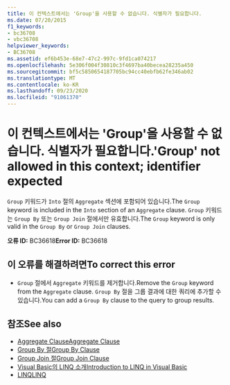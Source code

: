 ```yaml
---
title: 이 컨텍스트에서는 'Group'을 사용할 수 없습니다. 식별자가 필요합니다.
ms.date: 07/20/2015
f1_keywords:
- bc36708
- vbc36708
helpviewer_keywords:
- BC36708
ms.assetid: ef6b453e-68e7-47c2-997c-9fd1ca074217
ms.openlocfilehash: 5e306f004f30810c3f4697ba40becea28235a450
ms.sourcegitcommit: bf5c5850654187705bc94cc40ebfb62fe346ab02
ms.translationtype: MT
ms.contentlocale: ko-KR
ms.lasthandoff: 09/23/2020
ms.locfileid: "91061370"
---
```

# <a name="group-not-allowed-in-this-context-identifier-expected"></a><span data-ttu-id="b92ab-102">이 컨텍스트에서는 'Group'을 사용할 수 없습니다. 식별자가 필요합니다.</span><span class="sxs-lookup"><span data-stu-id="b92ab-102">'Group' not allowed in this context; identifier expected</span></span>

<span data-ttu-id="b92ab-103">`Group` 키워드가 `Into` 절의 `Aggregate` 섹션에 포함되어 있습니다.</span><span class="sxs-lookup"><span data-stu-id="b92ab-103">The `Group` keyword is included in the `Into` section of an `Aggregate` clause.</span></span> <span data-ttu-id="b92ab-104">`Group` 키워드는 `Group By` 또는 `Group Join` 절에서만 유효합니다.</span><span class="sxs-lookup"><span data-stu-id="b92ab-104">The `Group` keyword is only valid in the `Group By` or `Group Join` clauses.</span></span>  
  
 <span data-ttu-id="b92ab-105">**오류 ID:** BC36618</span><span class="sxs-lookup"><span data-stu-id="b92ab-105">**Error ID:** BC36618</span></span>  
  
## <a name="to-correct-this-error"></a><span data-ttu-id="b92ab-106">이 오류를 해결하려면</span><span class="sxs-lookup"><span data-stu-id="b92ab-106">To correct this error</span></span>  
  
- <span data-ttu-id="b92ab-107">`Group` 절에서 `Aggregate` 키워드를 제거합니다.</span><span class="sxs-lookup"><span data-stu-id="b92ab-107">Remove the `Group` keyword from the `Aggregate` clause.</span></span> <span data-ttu-id="b92ab-108">`Group By` 절을 그룹 결과에 대한 쿼리에 추가할 수 있습니다.</span><span class="sxs-lookup"><span data-stu-id="b92ab-108">You can add a `Group By` clause to the query to group results.</span></span>  
  
## <a name="see-also"></a><span data-ttu-id="b92ab-109">참조</span><span class="sxs-lookup"><span data-stu-id="b92ab-109">See also</span></span>

- [<span data-ttu-id="b92ab-110">Aggregate Clause</span><span class="sxs-lookup"><span data-stu-id="b92ab-110">Aggregate Clause</span></span>](../language-reference/queries/aggregate-clause.md)
- [<span data-ttu-id="b92ab-111">Group By 절</span><span class="sxs-lookup"><span data-stu-id="b92ab-111">Group By Clause</span></span>](../language-reference/queries/group-by-clause.md)
- [<span data-ttu-id="b92ab-112">Group Join 절</span><span class="sxs-lookup"><span data-stu-id="b92ab-112">Group Join Clause</span></span>](../language-reference/queries/group-join-clause.md)
- [<span data-ttu-id="b92ab-113">Visual Basic의 LINQ 소개</span><span class="sxs-lookup"><span data-stu-id="b92ab-113">Introduction to LINQ in Visual Basic</span></span>](../programming-guide/language-features/linq/introduction-to-linq.md)
- [<span data-ttu-id="b92ab-114">LINQ</span><span class="sxs-lookup"><span data-stu-id="b92ab-114">LINQ</span></span>](../programming-guide/language-features/linq/index.md)
